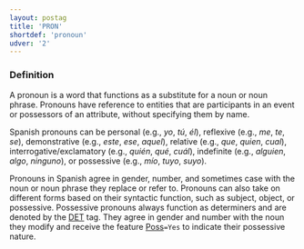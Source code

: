 ```yaml
---
layout: postag
title: 'PRON'
shortdef: 'pronoun'
udver: '2'
---
```


### Definition

A pronoun is a word that functions as a substitute for a noun or noun phrase. Pronouns have reference to entities that are participants in an event or possessors of an attribute, without specifying them by name.

Spanish pronouns can be personal (e.g., _yo_, _tú_, _él_), reflexive (e.g., _me_, _te_, _se_), demonstrative
(e.g., _este_, _ese_, _aquel_), relative (e.g., _que_, _quien_, _cual_), interrogative/exclamatory (e.g., _quién_, _qué_, _cuál_),
indefinite (e.g., _alguien_, _algo_, _ninguno_), or possessive (e.g., _mío_, _tuyo_, _suyo_).

Pronouns in Spanish agree in gender, number, and sometimes case with the noun or noun phrase they replace or refer to.
Pronouns can also take on different forms based on their syntactic function, such as subject, object, or possessive.
Possessive pronouns always function as determiners and are denoted by the [DET]() tag. They agree in gender and number
with the noun they modify and receive the feature [Poss]()`=Yes` to indicate their possessive nature.
<!-- Interlanguage links updated Ne 5. května 2024, 18:19:39 CEST -->
